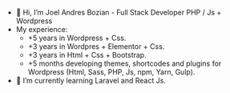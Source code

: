 - 👋 Hi, I’m Joel Andres Bozian - Full Stack Developer PHP / Js + Wordpress
- My experience:
  - +5 years in Wordpress + Css.
  - +3 years in Wordpres + Elementor + Css.
  - +3 years in Html + Css + Bootstrap.
  - +5 months developing themes, shortcodes and plugins for Wordpress (Html, Sass, PHP, Js, npm, Yarn, Gulp).
- 🌱 I’m currently learning Laravel and React Js.

<!---
Dummycreativo/Dummycreativo is a ✨ special ✨ repository because its `README.md` (this file) appears on your GitHub profile.
You can click the Preview link to take a look at your changes.
--->
